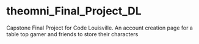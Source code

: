 # theomni_Final_Project_DL
Capstone Final Project for Code Louisville. An account creation page for a table top gamer and friends to store their characters
